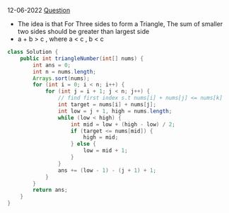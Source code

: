 12-06-2022
[Question](https://leetcode.com/problems/valid-triangle-number/)
* The idea is that For Three sides to form a Triangle, The sum of smaller two sides should be greater than largest side
* a + b > c , where a < c , b < c
```Java
class Solution {
    public int triangleNumber(int[] nums) {
        int ans = 0;
        int n = nums.length;
        Arrays.sort(nums);
        for (int i = 0; i < n; i++) {
            for (int j = i + 1; j < n; j++) {
                // find first index s.t nums[i] + nums[j] <= nums[k]
                int target = nums[i] + nums[j];
                int low = j + 1, high = nums.length;
                while (low < high) {
                    int mid = low + (high - low) / 2;
                    if (target <= nums[mid]) {
                        high = mid;
                    } else {
                        low = mid + 1;
                    }
                }
                ans += (low - 1) - (j + 1) + 1;
            }
        }
        return ans;
    }
}
```
